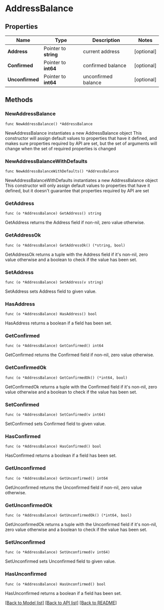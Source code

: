 # AddressBalance

## Properties

Name | Type | Description | Notes
------------ | ------------- | ------------- | -------------
**Address** | Pointer to **string** | current address | [optional] 
**Confirmed** | Pointer to **int64** | confirmed balance | [optional] 
**Unconfirmed** | Pointer to **int64** | unconfirmed balance | [optional] 

## Methods

### NewAddressBalance

`func NewAddressBalance() *AddressBalance`

NewAddressBalance instantiates a new AddressBalance object
This constructor will assign default values to properties that have it defined,
and makes sure properties required by API are set, but the set of arguments
will change when the set of required properties is changed

### NewAddressBalanceWithDefaults

`func NewAddressBalanceWithDefaults() *AddressBalance`

NewAddressBalanceWithDefaults instantiates a new AddressBalance object
This constructor will only assign default values to properties that have it defined,
but it doesn't guarantee that properties required by API are set

### GetAddress

`func (o *AddressBalance) GetAddress() string`

GetAddress returns the Address field if non-nil, zero value otherwise.

### GetAddressOk

`func (o *AddressBalance) GetAddressOk() (*string, bool)`

GetAddressOk returns a tuple with the Address field if it's non-nil, zero value otherwise
and a boolean to check if the value has been set.

### SetAddress

`func (o *AddressBalance) SetAddress(v string)`

SetAddress sets Address field to given value.

### HasAddress

`func (o *AddressBalance) HasAddress() bool`

HasAddress returns a boolean if a field has been set.

### GetConfirmed

`func (o *AddressBalance) GetConfirmed() int64`

GetConfirmed returns the Confirmed field if non-nil, zero value otherwise.

### GetConfirmedOk

`func (o *AddressBalance) GetConfirmedOk() (*int64, bool)`

GetConfirmedOk returns a tuple with the Confirmed field if it's non-nil, zero value otherwise
and a boolean to check if the value has been set.

### SetConfirmed

`func (o *AddressBalance) SetConfirmed(v int64)`

SetConfirmed sets Confirmed field to given value.

### HasConfirmed

`func (o *AddressBalance) HasConfirmed() bool`

HasConfirmed returns a boolean if a field has been set.

### GetUnconfirmed

`func (o *AddressBalance) GetUnconfirmed() int64`

GetUnconfirmed returns the Unconfirmed field if non-nil, zero value otherwise.

### GetUnconfirmedOk

`func (o *AddressBalance) GetUnconfirmedOk() (*int64, bool)`

GetUnconfirmedOk returns a tuple with the Unconfirmed field if it's non-nil, zero value otherwise
and a boolean to check if the value has been set.

### SetUnconfirmed

`func (o *AddressBalance) SetUnconfirmed(v int64)`

SetUnconfirmed sets Unconfirmed field to given value.

### HasUnconfirmed

`func (o *AddressBalance) HasUnconfirmed() bool`

HasUnconfirmed returns a boolean if a field has been set.


[[Back to Model list]](../README.md#documentation-for-models) [[Back to API list]](../README.md#documentation-for-api-endpoints) [[Back to README]](../README.md)


